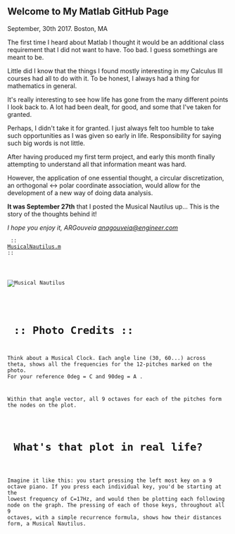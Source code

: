 ## Welcome to My Matlab GitHub Page
September, 30th 2017.
Boston, MA

The first time I heard about Matlab I thought it would be an additional class requirement that I did not want to have.
Too bad. I guess somethings are meant to be.

Little did I know that the things I found mostly interesting in my Calculus III courses had all to do with it.
To be honest, I always had a thing for mathematics in general.

It's really interesting to see how life has gone from the many different points I look back to.
A lot had been dealt, for good, and some that I've taken for granted.

Perhaps, I didn't take it for granted. I just always felt too humble to take such opportunities as I was given so early in life.
Responsibility for saying such big words is not little.

After having produced my first term project, and early this month finally attempting to understand all that information meant was hard.

However, the application of one essential thought,
a circular discretization,
an orthogonal <-> polar coordinate association,
would allow for the development of a new way of doing data analysis.

<b>It was September 27th</b> that I posted the Musical Nautilus up... 
This is the story of the thoughts behind it!

<i>I hope you enjoy it,
ARGouveia
anagouveia@engineer.com</i>


<Code> :: <a href="https://github.com/anagouveia1/matlab/blob/master/MusicalNautilus.m">MusicalNautilus.m</a> ::
  
<Photo> <img src="http://www.anagouveia.us/uploads/1/0/6/9/106908145/musicalnautilus_orig.png" alt="Musical Nautilus">
 

  <h1> :: Photo Credits :: </h1>
  
  Think about a Musical Clock. Each angle line (30, 60...) across theta, shows all the frequencies for the 12-pitches marked on the photo. For your reference 0deg = C and 90deg = A . 
  
  Within that angle vector, all 9 octaves for each of the pitches form the nodes on the plot.
  
  <h1> What's that plot in real life? </h1>
  
  Imagine it like this: you start pressing the left most key on a 9 octave piano. If you press each individual key, you'd be starting at the lowest frequency of C=17Hz, and would then be plotting each following node on the graph. The pressing of each of those keys, throughout all 9 octaves, with a simple recurrence formula, shows how their distances form, a Musical Nautilus. 
  
  
